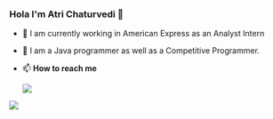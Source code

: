 ### Hola I'm Atri Chaturvedi 👋


- 🔭 I am currently working in <a> American Express </a> as an Analyst Intern
- 🌱 I am a Java programmer as well as a Competitive Programmer.

- 📫 <b>How to reach me</b>
      <div><a href="https://www.linkedin.com/in/atri-chaturvedi/" rel="nofollow"><img src="https://camo.githubusercontent.com/fda2e899d4685d6ea47aa1da5bd5afd730579291/687474703a2f2f696d672e736869656c64732e696f2f7374617469632f76313f6c6f676f3d6c696e6b6564696e266c6162656c3d266d6573736167653d617472693231303726636f6c6f723d626c61636b267374796c653d666c61742d737175617265" data-canonical-src="http://img.shields.io/static/v1?logo=linkedin&amp;label=&amp;message=Atri&amp;color=black&amp;style=flat-square" style="max-width:100%;"></a>
</div>
<img src="https://github-readme-stats.vercel.app/api?username=ATRI2107&&show_icons=true&title_color=ffffff&icon_color=bb2acf&text_color=daf7dc&bg_color=151515">
